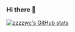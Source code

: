 ### Hi there 👋
[![zzzzwc's GitHub stats](https://github-readme-stats.vercel.app/api?username=zzzzwc&count_private=true)](https://github.com/zzzzwc)
